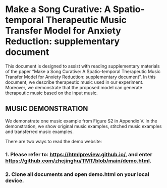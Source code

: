 # Make a Song Curative: A Spatio-temporal Therapeutic Music Transfer Model for Anxiety Reduction: supplementary document

This document is designed to assist with reading supplementary materials of the paper “Make a Song Curative: A Spatio-temporal Therapeutic Music Transfer Model for Anxiety Reduction: supplementary document”. In this document, we describe therapeutic music used in our experiment. Moreover, we demonstrate that the proposed model can generate therapeutic music based on the input music.



## MUSIC DEMONSTRATION
We demonstrate one music example from Figure S2 in Appendix V. In the demonstration, we show original music examples, stitched music examples and transferred music examples. 

There are two ways to read the demo website: 
### 1. Please refer to: https://htmlpreview.github.io/, and enter https://github.com/zhejinghu/TMT/blob/main/demo.html.
### 2. Clone all documents and open demo.html on your local device.

